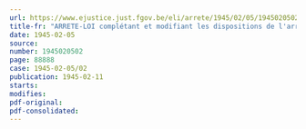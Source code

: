 ```yaml
---
url: https://www.ejustice.just.fgov.be/eli/arrete/1945/02/05/1945020502/justel
title-fr: "ARRETE-LOI complétant et modifiant les dispositions de l'arrêté-loi du 6 octobre 1944, relatif aux billets de la Banque Nationale de Belgique et aux dépôts d'argent en monnaie nationale et de l'arrêté-loi du 28 octobre 1944 relatif à l'échange et au dépôt des billets de banque allemands et belges dans les territoires qui ont été placés sous régime administratif allemand"
date: 1945-02-05
source:
number: 1945020502
page: 88888
case: 1945-02-05/02
publication: 1945-02-11
starts:
modifies:
pdf-original:
pdf-consolidated:
---
```


